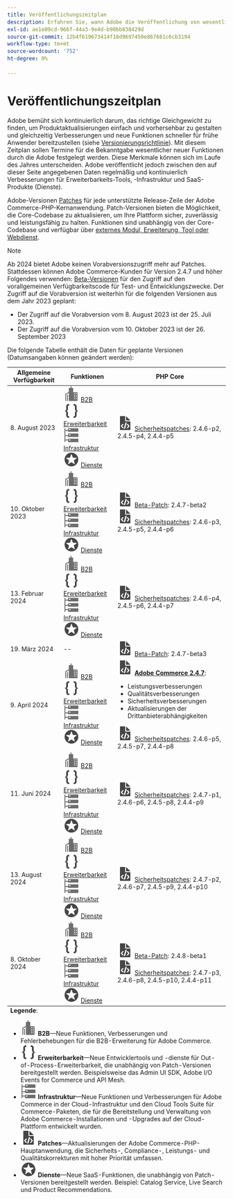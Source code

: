 ```yaml
---
title: Veröffentlichungszeitplan
description: Erfahren Sie, wann Adobe die Veröffentlichung von wesentlichen neuen Funktionen für Adobe Commerce bekannt geben möchte.
exl-id: ae1e09cd-966f-44a3-9e4d-b90bb838429d
source-git-commit: 12b4f619673414f18d9697450e867681c6cb3194
workflow-type: tm+mt
source-wordcount: '752'
ht-degree: 0%

---
```


# Veröffentlichungszeitplan

Adobe bemüht sich kontinuierlich darum, das richtige Gleichgewicht zu finden, um Produktaktualisierungen einfach und vorhersehbar zu gestalten und gleichzeitig Verbesserungen und neue Funktionen schneller für frühe Anwender bereitzustellen (siehe [Versionierungsrichtlinie](versioning-policy.md)). Mit diesem Zeitplan sollen Termine für die Bekanntgabe wesentlicher neuer Funktionen durch die Adobe festgelegt werden. Diese Merkmale können sich im Laufe des Jahres unterscheiden. Adobe veröffentlicht jedoch zwischen den auf dieser Seite angegebenen Daten regelmäßig und kontinuierlich Verbesserungen für Erweiterbarkeits-Tools, -Infrastruktur und SaaS-Produkte (Dienste).

Adobe-Versionen [Patches](versioning-policy.md#patch-release) für jede unterstützte Release-Zeile der Adobe Commerce-PHP-Kernanwendung. Patch-Versionen bieten die Möglichkeit, die Core-Codebase zu aktualisieren, um Ihre Plattform sicher, zuverlässig und leistungsfähig zu halten. Funktionen sind unabhängig von der Core-Codebase und verfügbar über [externes Modul, Erweiterung, Tool oder Webdienst](versioning-policy.md#extensibility-infrastructure-and-services-release).

>[!NOTE]
>
>Ab 2024 bietet Adobe keinen Vorabversionszugriff mehr auf Patches. Stattdessen können Adobe Commerce-Kunden für Version 2.4.7 und höher Folgendes verwenden: [Beta-Versionen](beta.md) für den Zugriff auf den vorallgemeinen Verfügbarkeitscode für Test- und Entwicklungszwecke. Der Zugriff auf die Vorabversion ist weiterhin für die folgenden Versionen aus dem Jahr 2023 geplant:
>
> - Der Zugriff auf die Vorabversion vom 8. August 2023 ist der 25. Juli 2023.
> - Der Zugriff auf die Vorabversion vom 10. Oktober 2023 ist der 26. September 2023

Die folgende Tabelle enthält die Daten für geplante Versionen (Datumsangaben können geändert werden):

<table>
<thead>
  <tr>
    <th>Allgemeine Verfügbarkeit</th>
    <th>Funktionen</th>
    <th>PHP Core</th>
  </tr>
</thead>
<tfoot>
   <tr>
      <td colspan="3"><strong>Legende</strong>:
         <ul>
            <li><strong><img alt="Symbol &quot;B2B-Funktion&quot;" src="../assets/icons/enterprise.svg"></img> B2B</strong>—Neue Funktionen, Verbesserungen und Fehlerbehebungen für die B2B-Erweiterung für Adobe Commerce.</li>
            <li><strong><img alt="Symbol für Erweiterungsfunktion" src="../assets/icons/brackets.svg"></img> Erweiterbarkeit</strong>—Neue Entwicklertools und -dienste für Out-of-Process-Erweiterbarkeit, die unabhängig von Patch-Versionen bereitgestellt werden. Beispielsweise das Admin UI SDK, Adobe I/O Events for Commerce und API Mesh.</li>
            <li><strong><img alt="Symbol für Infrastrukturfunktion" src="../assets/icons/servers.svg"></img> Infrastruktur</strong>—Neue Funktionen und Verbesserungen für Adobe Commerce in der Cloud-Infrastruktur und den Cloud Tools Suite für Commerce-Paketen, die für die Bereitstellung und Verwaltung von Adobe Commerce-Installationen und -Upgrades auf der Cloud-Plattform entwickelt wurden.</li>
            <li><strong><img alt="Symbol &quot;Patch Release&quot;" src="../assets/icons/file-code.svg"></img> Patches</strong>—Aktualisierungen der Adobe Commerce-PHP-Hauptanwendung, die Sicherheits-, Compliance-, Leistungs- und Qualitätskorrekturen mit hoher Priorität umfassen.</li>
            <li><strong><img alt="Symbol für Dienstfunktionen" src="../assets/icons/feature.svg"></img> Dienste</strong>—Neue SaaS-Funktionen, die unabhängig von Patch-Versionen bereitgestellt werden. Beispiel: Catalog Service, Live Search und Product Recommendations.</li>
         </ul>
      </td>
   </tr>
</tfoot>
<tbody>
  <tr>
    <td>8. August 2023</td>
    <td><img alt="Symbol "B2B-Funktion"" src="../assets/icons/enterprise.svg"></img> <a href="https://experienceleague.adobe.com/docs/commerce-admin/b2b/release-notes.html">B2B</a><br><img alt="Symbol für Erweiterungsfunktion" src="../assets/icons/brackets.svg"></img> <a href="https://developer.adobe.com/commerce/extensibility/">Erweiterbarkeit</a><br><img alt="Symbol für Infrastrukturfunktion" src="../assets/icons/servers.svg"></img> <a href="https://experienceleague.adobe.com/docs/commerce-cloud-service/user-guide/release-notes/cloud-tools-suite.html">Infrastruktur</a><br><img alt="Symbol für Dienstfunktionen" src="../assets/icons/feature.svg"></img> <a href="https://experienceleague.adobe.com/docs/commerce-merchant-services/user-guides/release-information/release-notes-all.html">Dienste</a></td>
    <td><img alt="Symbol "Patch Release"" src="../assets/icons/file-code.svg"></img> <a href="release-notes/security/overview.md">Sicherheitspatches</a>: 2.4.6-p2, 2.4.5-p4, 2.4.4-p5</td>
  </tr>
  <tr>
    <td>10. Oktober 2023</td>
    <td><img alt="Symbol "B2B-Funktion"" src="../assets/icons/enterprise.svg"></img> <a href="https://experienceleague.adobe.com/docs/commerce-admin/b2b/release-notes.html">B2B</a><br><img alt="Symbol für Erweiterungsfunktion" src="../assets/icons/brackets.svg"></img> <a href="https://developer.adobe.com/commerce/extensibility/">Erweiterbarkeit</a><br><img alt="Symbol für Infrastrukturfunktion" src="../assets/icons/servers.svg"></img> <a href="https://experienceleague.adobe.com/docs/commerce-cloud-service/user-guide/release-notes/cloud-tools-suite.html">Infrastruktur</a><br><img alt="Symbol für Dienstfunktionen" src="../assets/icons/feature.svg"></img> <a href="https://experienceleague.adobe.com/docs/commerce-merchant-services/user-guides/release-information/release-notes-all.html">Dienste</a></td>
    <td><img alt="Symbol "Patch Release"" src="../assets/icons/file-code.svg"></img> <a href="release-notes/commerce/overview.md">Beta-Patch</a>: 2.4.7-beta2<br> <img alt="Symbol &quot;Patch Release&quot;" src="../assets/icons/file-code.svg"></img> <a href="release-notes/security/overview.md">Sicherheitspatches</a>: 2.4.6-p3, 2.4.5-p5, 2.4.4-p6</td>
  </tr>
  <tr>
    <td>13. Februar 2024</td>
    <td><img alt="Symbol "B2B-Funktion"" src="../assets/icons/enterprise.svg"></img> <a href="https://experienceleague.adobe.com/docs/commerce-admin/b2b/release-notes.html">B2B</a><br><img alt="Symbol für Erweiterungsfunktion" src="../assets/icons/brackets.svg"></img> <a href="https://developer.adobe.com/commerce/extensibility/">Erweiterbarkeit</a><br><img alt="Symbol für Infrastrukturfunktion" src="../assets/icons/servers.svg"></img> <a href="https://experienceleague.adobe.com/docs/commerce-cloud-service/user-guide/release-notes/cloud-tools-suite.html">Infrastruktur</a><br><img alt="Symbol für Dienstfunktionen" src="../assets/icons/feature.svg"></img> <a href="https://experienceleague.adobe.com/docs/commerce-merchant-services/user-guides/release-information/release-notes-all.html">Dienste</a></td>
    <td><img alt="Symbol "Patch Release"" src="../assets/icons/file-code.svg"></img> <a href="release-notes/security/overview.md">Sicherheitspatches</a>: 2.4.6-p4, 2.4.5-p6, 2.4.4-p7</td>
  </tr>
  <tr>
    <td>19. März 2024</td>
    <td>--</td>
    <td><img alt="Symbol "Patch Release"" src="../assets/icons/file-code.svg"></img> <a href="release-notes/commerce/overview.md">Beta-Patch</a>: 2.4.7-beta3</td>
  </tr>
  <tr>
    <td>9. April 2024</td>
    <td><img alt="Symbol "B2B-Funktion"" src="../assets/icons/enterprise.svg"></img> <a href="https://experienceleague.adobe.com/docs/commerce-admin/b2b/release-notes.html">B2B</a><br><img alt="Symbol für Erweiterungsfunktion" src="../assets/icons/brackets.svg"></img> <a href="https://developer.adobe.com/commerce/extensibility/">Erweiterbarkeit</a><br><img alt="Symbol für Infrastrukturfunktion" src="../assets/icons/servers.svg"></img> <a href="https://experienceleague.adobe.com/docs/commerce-cloud-service/user-guide/release-notes/cloud-tools-suite.html">Infrastruktur</a><br><img alt="Symbol für Dienstfunktionen" src="../assets/icons/feature.svg"></img> <a href="https://experienceleague.adobe.com/docs/commerce-merchant-services/user-guides/release-information/release-notes-all.html">Dienste</a></td>
    <td><img alt="Symbol "Patch Release"" src="../assets/icons/file-code.svg"></img> <a href="release-notes/commerce/overview.md"><strong>Adobe Commerce 2.4.7</a></strong>:<ul><li>Leistungsverbesserungen</li><li>Qualitätsverbesserungen</li><li>Sicherheitsverbesserungen</li><li>Aktualisierungen der Drittanbieterabhängigkeiten</li></ul><img alt="Symbol "Patch Release"" src="../assets/icons/file-code.svg"></img> <a href="release-notes/security/overview.md">Sicherheitspatches</a>: 2.4.6-p5, 2.4.5-p7, 2.4.4-p8</td>
  </tr>
  <tr>
    <td>11. Juni 2024</td>
    <td><img alt="Symbol "B2B-Funktion"" src="../assets/icons/enterprise.svg"></img> <a href="https://experienceleague.adobe.com/docs/commerce-admin/b2b/release-notes.html">B2B</a><br><img alt="Symbol für Erweiterungsfunktion" src="../assets/icons/brackets.svg"></img> <a href="https://developer.adobe.com/commerce/extensibility/">Erweiterbarkeit</a><br><img alt="Symbol für Infrastrukturfunktion" src="../assets/icons/servers.svg"></img> <a href="https://experienceleague.adobe.com/docs/commerce-cloud-service/user-guide/release-notes/cloud-tools-suite.html">Infrastruktur</a><br><img alt="Symbol für Dienstfunktionen" src="../assets/icons/feature.svg"></img> <a href="https://experienceleague.adobe.com/docs/commerce-merchant-services/user-guides/release-information/release-notes-all.html">Dienste</a></td>
    <td><img alt="Symbol "Patch Release"" src="../assets/icons/file-code.svg"></img> <a href="release-notes/security/overview.md">Sicherheitspatches</a>: 2.4.7-p1, 2.4.6-p6, 2.4.5-p8, 2.4.4-p9</td>
  </tr>
  <tr>
    <td>13. August 2024</td>
    <td><img alt="Symbol "B2B-Funktion"" src="../assets/icons/enterprise.svg"></img> <a href="https://experienceleague.adobe.com/docs/commerce-admin/b2b/release-notes.html">B2B</a><br><img alt="Symbol für Erweiterungsfunktion" src="../assets/icons/brackets.svg"></img> <a href="https://developer.adobe.com/commerce/extensibility/">Erweiterbarkeit</a><br><img alt="Symbol für Infrastrukturfunktion" src="../assets/icons/servers.svg"></img> <a href="https://experienceleague.adobe.com/docs/commerce-cloud-service/user-guide/release-notes/cloud-tools-suite.html">Infrastruktur</a><br><img alt="Symbol für Dienstfunktionen" src="../assets/icons/feature.svg"></img> <a href="https://experienceleague.adobe.com/docs/commerce-merchant-services/user-guides/release-information/release-notes-all.html">Dienste</a></td>
    <td><img alt="Symbol "Patch Release"" src="../assets/icons/file-code.svg"></img> <a href="release-notes/security/overview.md">Sicherheitspatches</a>: 2.4.7-p2, 2.4.6-p7, 2.4.5-p9, 2.4.4-p10</td>
  </tr>
  <tr>
    <td>8. Oktober 2024</td>
    <td><img alt="Symbol "B2B-Funktion"" src="../assets/icons/enterprise.svg"></img> <a href="https://experienceleague.adobe.com/docs/commerce-admin/b2b/release-notes.html">B2B</a><br><img alt="Symbol für Erweiterungsfunktion" src="../assets/icons/brackets.svg"></img> <a href="https://developer.adobe.com/commerce/extensibility/">Erweiterbarkeit</a><br><img alt="Symbol für Infrastrukturfunktion" src="../assets/icons/servers.svg"></img> <a href="https://experienceleague.adobe.com/docs/commerce-cloud-service/user-guide/release-notes/cloud-tools-suite.html">Infrastruktur</a><br><img alt="Symbol für Dienstfunktionen" src="../assets/icons/feature.svg"></img> <a href="https://experienceleague.adobe.com/docs/commerce-merchant-services/user-guides/release-information/release-notes-all.html">Dienste</a></td>
    <td><img alt="Symbol "Patch Release"" src="../assets/icons/file-code.svg"></img> <a href="release-notes/commerce/overview.md">Beta-Patch</a>: 2.4.8-beta1<br><img alt="Symbol &quot;Patch Release&quot;" src="../assets/icons/file-code.svg"></img> <a href="release-notes/security/overview.md">Sicherheitspatches</a>: 2.4.7-p3, 2.4.6-p8, 2.4.5-p10, 2.4.4-p11</td>
  </tr>
</tbody>
</table>
